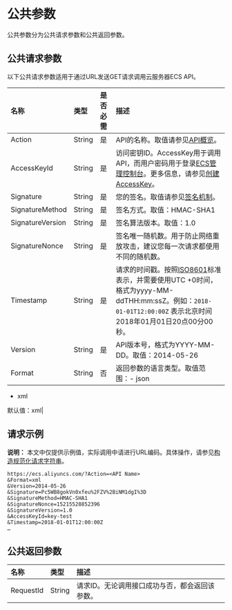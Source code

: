 # 公共参数

公共参数分为公共请求参数和公共返回参数。

## 公共请求参数

以下公共请求参数适用于通过URL发送GET请求调用云服务器ECS API。

|名称|类型|是否必需|描述|
|:-|:-|:---|:-|
|Action|String|是|API的名称。取值请参见[API概览](/intl.zh-CN/API参考/API概览.md)。|
|AccessKeyId|String|是|访问密钥ID。AccessKey用于调用API，而用户密码用于登录[ECS管理控制台](https://ecs.console.aliyun.com/)。更多信息，请参见[创建AccessKey]()。|
|Signature|String|是|您的签名。取值请参见[签名机制](/intl.zh-CN/API参考/HTTP调用方式/签名机制.md)。|
|SignatureMethod|String|是|签名方式。取值：HMAC-SHA1|
|SignatureVersion|String|是|签名算法版本。取值：1.0|
|SignatureNonce|String|是|签名唯一随机数。用于防止网络重放攻击，建议您每一次请求都使用不同的随机数。|
|Timestamp|String|是|请求的时间戳。按照[ISO8601](/intl.zh-CN/API参考/附录/时间格式.md)标准表示，并需要使用UTC +0时间，格式为yyyy-MM-ddTHH:mm:ssZ。例如：`2018-01-01T12:00:00Z` 表示北京时间2018年01月01日20点00分00秒。|
|Version|String|是|API版本号，格式为YYYY-MM-DD。取值：2014-05-26|
|Format|String|否|返回参数的语言类型。取值范围：-   json
-   xml

默认值：xml|

## 请求示例

**说明：** 本文中仅提供示例值，实际调用中请进行URL编码。具体操作，请参见[构造规范化请求字符串](/intl.zh-CN/API参考/HTTP调用方式/签名机制.md)。

```
https://ecs.aliyuncs.com/?Action=<API Name>
&Format=xml
&Version=2014-05-26
&Signature=Pc5WB8gokVn0xfeu%2FZV%2BiNM1dgI%3D
&SignatureMethod=HMAC-SHA1
&SignatureNonce=15215528852396
&SignatureVersion=1.0
&AccessKeyId=key-test
&Timestamp=2018-01-01T12:00:00Z
…
```

## 公共返回参数

|名称|类型|描述|
|:-|:-|:-|
|RequestId|String|请求ID。无论调用接口成功与否，都会返回该参数。|

